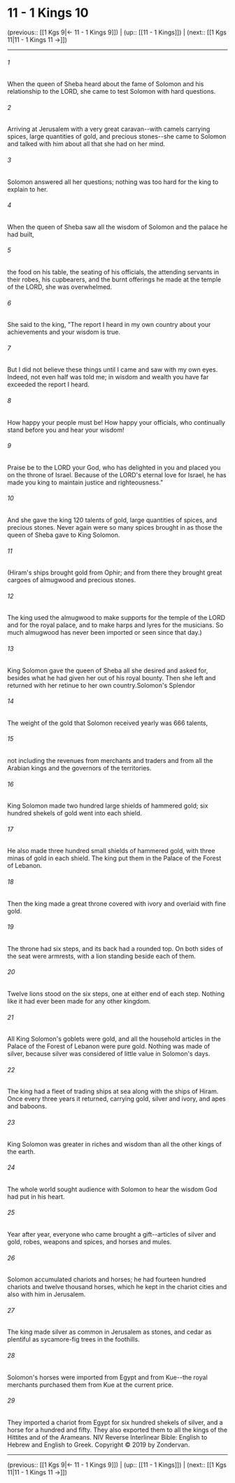 # 11 - 1 Kings 10

(previous:: [[1 Kgs 9|← 11 - 1 Kings 9]]) | (up:: [[11 - 1 Kings]]) | (next:: [[1 Kgs 11|11 - 1 Kings 11 →]])

***


###### 1 
When the queen of Sheba heard about the fame of Solomon and his relationship to the LORD, she came to test Solomon with hard questions. 

###### 2 
Arriving at Jerusalem with a very great caravan--with camels carrying spices, large quantities of gold, and precious stones--she came to Solomon and talked with him about all that she had on her mind. 

###### 3 
Solomon answered all her questions; nothing was too hard for the king to explain to her. 

###### 4 
When the queen of Sheba saw all the wisdom of Solomon and the palace he had built, 

###### 5 
the food on his table, the seating of his officials, the attending servants in their robes, his cupbearers, and the burnt offerings he made at the temple of the LORD, she was overwhelmed. 

###### 6 
She said to the king, "The report I heard in my own country about your achievements and your wisdom is true. 

###### 7 
But I did not believe these things until I came and saw with my own eyes. Indeed, not even half was told me; in wisdom and wealth you have far exceeded the report I heard. 

###### 8 
How happy your people must be! How happy your officials, who continually stand before you and hear your wisdom! 

###### 9 
Praise be to the LORD your God, who has delighted in you and placed you on the throne of Israel. Because of the LORD's eternal love for Israel, he has made you king to maintain justice and righteousness." 

###### 10 
And she gave the king 120 talents of gold, large quantities of spices, and precious stones. Never again were so many spices brought in as those the queen of Sheba gave to King Solomon. 

###### 11 
(Hiram's ships brought gold from Ophir; and from there they brought great cargoes of almugwood and precious stones. 

###### 12 
The king used the almugwood to make supports for the temple of the LORD and for the royal palace, and to make harps and lyres for the musicians. So much almugwood has never been imported or seen since that day.) 

###### 13 
King Solomon gave the queen of Sheba all she desired and asked for, besides what he had given her out of his royal bounty. Then she left and returned with her retinue to her own country.Solomon's Splendor 

###### 14 
The weight of the gold that Solomon received yearly was 666 talents, 

###### 15 
not including the revenues from merchants and traders and from all the Arabian kings and the governors of the territories. 

###### 16 
King Solomon made two hundred large shields of hammered gold; six hundred shekels of gold went into each shield. 

###### 17 
He also made three hundred small shields of hammered gold, with three minas of gold in each shield. The king put them in the Palace of the Forest of Lebanon. 

###### 18 
Then the king made a great throne covered with ivory and overlaid with fine gold. 

###### 19 
The throne had six steps, and its back had a rounded top. On both sides of the seat were armrests, with a lion standing beside each of them. 

###### 20 
Twelve lions stood on the six steps, one at either end of each step. Nothing like it had ever been made for any other kingdom. 

###### 21 
All King Solomon's goblets were gold, and all the household articles in the Palace of the Forest of Lebanon were pure gold. Nothing was made of silver, because silver was considered of little value in Solomon's days. 

###### 22 
The king had a fleet of trading ships at sea along with the ships of Hiram. Once every three years it returned, carrying gold, silver and ivory, and apes and baboons. 

###### 23 
King Solomon was greater in riches and wisdom than all the other kings of the earth. 

###### 24 
The whole world sought audience with Solomon to hear the wisdom God had put in his heart. 

###### 25 
Year after year, everyone who came brought a gift--articles of silver and gold, robes, weapons and spices, and horses and mules. 

###### 26 
Solomon accumulated chariots and horses; he had fourteen hundred chariots and twelve thousand horses, which he kept in the chariot cities and also with him in Jerusalem. 

###### 27 
The king made silver as common in Jerusalem as stones, and cedar as plentiful as sycamore-fig trees in the foothills. 

###### 28 
Solomon's horses were imported from Egypt and from Kue--the royal merchants purchased them from Kue at the current price. 

###### 29 
They imported a chariot from Egypt for six hundred shekels of silver, and a horse for a hundred and fifty. They also exported them to all the kings of the Hittites and of the Arameans. NIV Reverse Interlinear Bible: English to Hebrew and English to Greek. Copyright © 2019 by Zondervan.

***

(previous:: [[1 Kgs 9|← 11 - 1 Kings 9]]) | (up:: [[11 - 1 Kings]]) | (next:: [[1 Kgs 11|11 - 1 Kings 11 →]])

